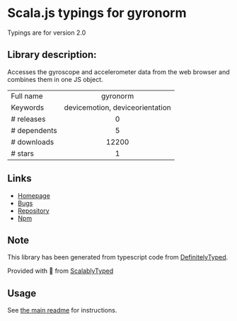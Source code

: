 
# Scala.js typings for gyronorm

Typings are for version 2.0

## Library description:
Accesses the gyroscope and accelerometer data from the web browser and combines them in one JS object.

|                    |                 |
| ------------------ | :-------------: |
| Full name          | gyronorm |
| Keywords           | devicemotion, deviceorientation |
| # releases         | 0 |
| # dependents       | 5 |
| # downloads        | 12200 |
| # stars            | 1 |

## Links
- [Homepage](https://github.com/dorukeker/gyronorm.js)
- [Bugs](https://github.com/dorukeker/gyronorm.js/issues)
- [Repository](https://github.com/dorukeker/gyronorm.js)
- [Npm](https://www.npmjs.com/package/gyronorm)
    


## Note
This library has been generated from typescript code from [DefinitelyTyped](https://definitelytyped.org).

Provided with :purple_heart: from [ScalablyTyped](https://github.com/oyvindberg/ScalablyTyped)

## Usage
See [the main readme](../../readme.md) for instructions.


